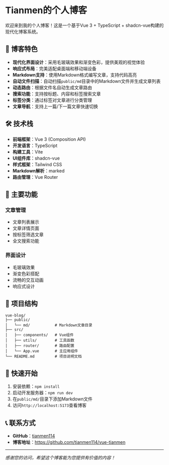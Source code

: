 # Tianmen的个人博客

欢迎来到我的个人博客！这是一个基于Vue 3 + TypeScript + shadcn-vue构建的现代化博客系统。

## 🌟 博客特色

- **现代化界面设计**：采用毛玻璃效果和渐变色彩，提供美观的视觉体验
- **响应式布局**：完美适配桌面端和移动端设备
- **Markdown支持**：使用Markdown格式编写文章，支持代码高亮
- **自动文件扫描**：自动扫描`public/md`目录中的Markdown文件并生成文章列表
- **动态路由**：根据文件名自动生成文章路由
- **搜索功能**：支持按标题、内容和标签搜索文章
- **标签分类**：通过标签对文章进行分类管理
- **文章导航**：支持上一篇/下一篇文章快速切换

## 🛠️ 技术栈

- **前端框架**：Vue 3 (Composition API)
- **开发语言**：TypeScript
- **构建工具**：Vite
- **UI组件库**：shadcn-vue
- **样式框架**：Tailwind CSS
- **Markdown解析**：marked
- **路由管理**：Vue Router

## 📝 主要功能

### 文章管理
- 文章列表展示
- 文章详情页面
- 按标签筛选文章
- 全文搜索功能

### 界面设计
- 毛玻璃效果
- 渐变色彩搭配
- 流畅的交互动画
- 响应式设计

## 📁 项目结构

```
vue-blog/
├── public/
│   └── md/           # Markdown文章目录
├── src/
│   ├── components/   # Vue组件
│   ├── utils/        # 工具函数
│   ├── router/       # 路由配置
│   └── App.vue       # 主应用组件
└── README.md         # 项目说明文档
```

## 🚀 快速开始

1. 安装依赖：`npm install`
2. 启动开发服务器：`npm run dev`
3. 在`public/md/`目录下添加Markdown文件
4. 访问`http://localhost:5173`查看博客

## 📞 联系方式

- **GitHub**：[tianmen114](https://github.com/tianmen114)
- **博客地址**：https://github.com/tianmen114/vue-tianmen

---

*感谢您的访问，希望这个博客能为您提供有价值的内容！*
